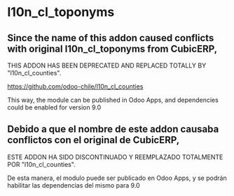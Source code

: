 # l10n_cl_toponyms

## Since the name of this addon caused conflicts with original l10n_cl_toponyms from CubicERP,
THIS ADDON HAS BEEN DEPRECATED AND REPLACED TOTALLY BY "l10n_cl_counties".

https://github.com/odoo-chile/l10n_cl_counties

This way, the module can be published in Odoo Apps, and dependencies could be enabled for version 9.0

## Debido a que el nombre de este addon causaba conflictos con el original de CubicERP,
ESTE ADDON HA SIDO DISCONTINUADO Y REEMPLAZADO TOTALMENTE POR "l10n_cl_counties".

De esta manera, el modulo puede ser publicado en Odoo Apps, y se podrán habilitar las dependencias del mismo para 9.0

